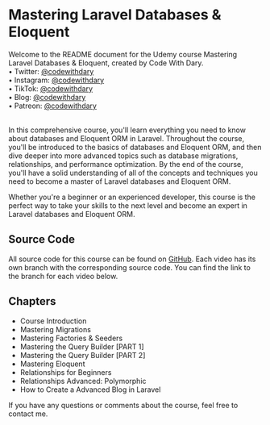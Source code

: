 # Mastering Laravel Databases & Eloquent

Welcome to the README document for the Udemy course Mastering Laravel Databases & Eloquent, created by Code With Dary. <br>
•	Twitter: [@codewithdary](https://twitter.com/codewithdary) <br>
•	Instagram: [@codewithdary](https://www.instagram.com/codewithdary/) <br>
•	TikTok: [@codewithdary](https://tiktok.com/@codewithdary) <br>
•	Blog: [@codewithdary](https://blog.codewithdary.com) <br>
•	Patreon: [@codewithdary](https://www.patreon.com/user?u=30307830) <br>
<br>

In this comprehensive course, you'll learn everything you need to know about databases and Eloquent ORM in Laravel. Throughout the course, you'll be introduced to the basics of databases and Eloquent ORM, and then dive deeper into more advanced topics such as database migrations, relationships, and performance optimization. By the end of the course, you'll have a solid understanding of all of the concepts and techniques you need to become a master of Laravel databases and Eloquent ORM.

Whether you're a beginner or an experienced developer, this course is the perfect way to take your skills to the next level and become an expert in Laravel databases and Eloquent ORM.

## Source Code

All source code for this course can be found on [GitHub](https://github.com/codewithdary/udemy-laraveldb). Each video has its own branch with the corresponding source code. You can find the link to the branch for each video below.

## Chapters

- Course Introduction
- Mastering Migrations
- Mastering Factories & Seeders
- Mastering the Query Builder [PART 1]
- Mastering the Query Builder [PART 2]
- Mastering Eloquent
- Relationships for Beginners
- Relationships Advanced: Polymorphic
- How to Create a Advanced Blog in Laravel

If you have any questions or comments about the course, feel free to contact me.
